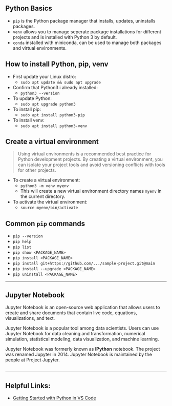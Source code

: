 ## Python Basics
- `pip` is the Python package manager that installs, updates, uninstalls packages.
- `venv` allows you to manage seperate package installations for different projects and is installed with Python 3 by default.
- `conda` installed with miniconda, can be used to manage both packages and virtual environments.

## How to install Python, pip, venv
- First update your Linux distro: 
  - `sudo apt update && sudo apt upgrade`
- Confirm that Python3 i already installed:
  - `python3 --version`
- To update Python:
  - `sudo apt upgrade python3`  
- To install pip:
  - `sudo apt install python3-pip`
- To install venv:
  - `sudo apt install python3-venv`

## Create a virtual environment
>Using virtual environments is a recommended best practice for Python development projects. By creating a virtual environment, you can isolate
your project tools and avoid versioning conflicts with tools for other projects.

- To create a virtual environment:
  - `python3 -m venv myenv`
  - This will create a new virtual environment directory names `myenv` in the current directory.
- To activate the virtual environment:
  - `source myenv/bin/activate`

## Common `pip` commands
- `pip --version`
- `pip help`
- `pip list`
- `pip show <PACKAGE_NAME>`
- `pip install <PACKAGE_NAME>`
- `pip install git+https://github.com/.../sample-project.git@main`
- `pip install --upgrade <PACKAGE_NAME>`
- `pip uninstall <PACKAGE_NAME>`

---

## Jupyter Notebook

Jupyter Notebook is an open-source web application that allows users to create and share documents that contain live code, equations, visualizations, and text.

Jupyter Notebook is a popular tool among data scientists. Users can use Jupyter Notebook for data cleaning and transformation, numerical simulation, statistical modeling, data visualization, and machine learning.

Jupyter Notebook was formerly known as __IPython__ notebook. The project was renamed Jupyter in 2014. Jupyter Notebook is maintained by the people at Project Jupyter.

## 

---
## Helpful Links:
- [Getting Started with Python in VS Code](https://code.visualstudio.com/docs/python/python-tutorial)


